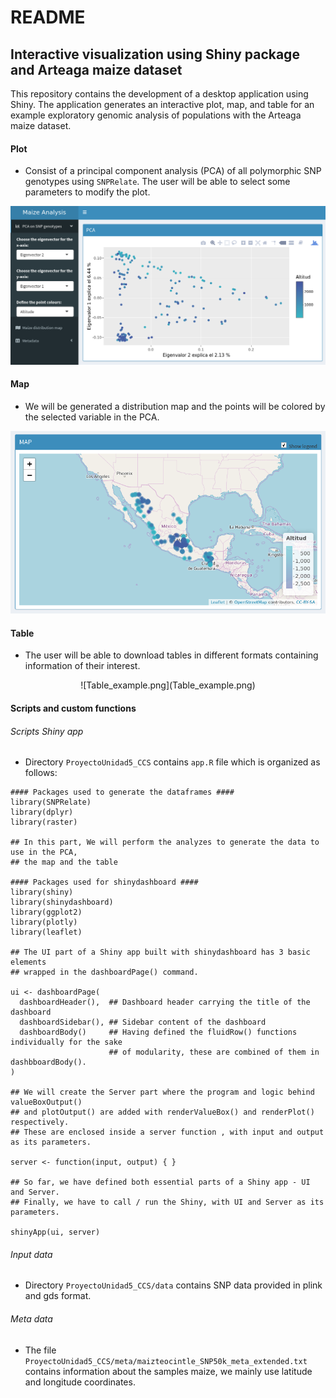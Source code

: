 # README

## Interactive visualization using Shiny package and Arteaga maize dataset

This repository contains the development of a desktop application using Shiny. The application generates an interactive plot, map, and table for an example exploratory genomic analysis of populations with the Arteaga maize dataset.


#### Plot

- Consist of a principal component analysis (PCA) of all polymorphic SNP genotypes using `SNPRelate`. The user will be able to select some parameters to modify the plot.

![PCA_example.png](PCA_example.png)

#### Map

- We will be generated a distribution map and the points will be colored by the selected variable in the PCA.

![Map_example.png](Map_example.png)

#### Table

- The user will be able to download tables in different formats containing information of their interest.

<p align="center">
![Table_example.png](Table_example.png) 
</p>

#### Scripts and custom functions

###### Scripts Shiny app
- Directory `ProyectoUnidad5_CCS` contains `app.R` file which is organized as follows:

```
#### Packages used to generate the dataframes ####
library(SNPRelate)
library(dplyr)
library(raster)

## In this part, We will perform the analyzes to generate the data to use in the PCA,
## the map and the table

#### Packages used for shinydashboard ####
library(shiny)
library(shinydashboard)
library(ggplot2)
library(plotly)
library(leaflet)

## The UI part of a Shiny app built with shinydashboard has 3 basic elements
## wrapped in the dashboardPage() command.

ui <- dashboardPage(
  dashboardHeader(),  ## Dashboard header carrying the title of the dashboard
  dashboardSidebar(), ## Sidebar content of the dashboard
  dashboardBody()     ## Having defined the fluidRow() functions individually for the sake
                      ## of modularity, these are combined of them in dashbboardBody().
)

## We will create the Server part where the program and logic behind valueBoxOutput()
## and plotOutput() are added with renderValueBox() and renderPlot() respectively.
## These are enclosed inside a server function , with input and output as its parameters.

server <- function(input, output) { }

## So far, we have defined both essential parts of a Shiny app - UI and Server.
## Finally, we have to call / run the Shiny, with UI and Server as its parameters.

shinyApp(ui, server)
```
###### Input data
- Directory `ProyectoUnidad5_CCS/data` contains SNP data provided in plink and gds format.

###### Meta data
- The file `ProyectoUnidad5_CCS/meta/maizteocintle_SNP50k_meta_extended.txt` contains information about the samples maize, we mainly use latitude and longitude coordinates.
